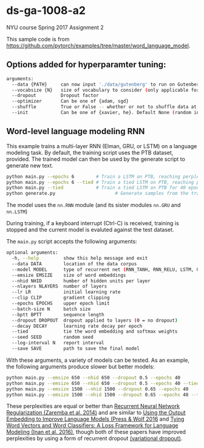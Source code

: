 # ds-ga-1008-a2

NYU course Spring 2017 Assignment 2

This sample code is from https://github.com/pytorch/examples/tree/master/word_language_model.


## Options added for hyperparamter tuning:
```bash
arguments:
  --data {PATH}     can now input './data/gutenberg' to run on Gutenberg dataset
  --vocabsize {N}   size of vocabulary to consider (only applicable for gutenberg data)
  --dropout         Dropout factor
  --optimizer       Can be one of {adam, sgd}
  --shuffle         True or False -- whether or not to shuffle data at the beginning of each epoch
  --init            Can be one of {xavier, he}. Default None (random initialization)

```

## Word-level language modeling RNN

This example trains a multi-layer RNN (Elman, GRU, or LSTM) on a language modeling task.
By default, the training script uses the PTB dataset, provided.
The trained model can then be used by the generate script to generate new text.

```bash
python main.py --epochs 6        # Train a LSTM on PTB, reaching perplexity of 117.61
python main.py --epochs 6 --tied # Train a tied LSTM on PTB, reaching perplexity of 110.44
python main.py --tied            # Train a tied LSTM on PTB for 40 epochs, reaching perplexity of 87.17
python generate.py                      # Generate samples from the trained LSTM model.
```

The model uses the `nn.RNN` module (and its sister modules `nn.GRU` and `nn.LSTM`)

During training, if a keyboard interrupt (Ctrl-C) is received,
training is stopped and the current model is evaluted against the test dataset.

The `main.py` script accepts the following arguments:

```bash
optional arguments:
  -h, --help         show this help message and exit
  --data DATA        location of the data corpus
  --model MODEL      type of recurrent net (RNN_TANH, RNN_RELU, LSTM, GRU)
  --emsize EMSIZE    size of word embeddings
  --nhid NHID        humber of hidden units per layer
  --nlayers NLAYERS  number of layers
  --lr LR            initial learning rate
  --clip CLIP        gradient clipping
  --epochs EPOCHS    upper epoch limit
  --batch-size N     batch size
  --bptt BPTT        sequence length
  --dropout DROPOUT  dropout applied to layers (0 = no dropout)
  --decay DECAY      learning rate decay per epoch
  --tied             tie the word embedding and softmax weights
  --seed SEED        random seed
  --log-interval N   report interval
  --save SAVE        path to save the final model
```

With these arguments, a variety of models can be tested.
As an example, the following arguments produce slower but better models:

```bash
python main.py --emsize 650 --nhid 650 --dropout 0.5 --epochs 40           # Test perplexity of 80.97
python main.py --emsize 650 --nhid 650 --dropout 0.5 --epochs 40 --tied    # Test perplexity of 75.96
python main.py --emsize 1500 --nhid 1500 --dropout 0.65 --epochs 40        # Test perplexity of 77.42
python main.py --emsize 1500 --nhid 1500 --dropout 0.65 --epochs 40 --tied # Test perplexity of 72.30
```

These perplexities are equal or better than
[Recurrent Neural Network Regularization (Zaremba et al. 2014)](https://arxiv.org/pdf/1409.2329.pdf)
and are similar to [Using the Output Embedding to Improve Language Models (Press & Wolf 2016](https://arxiv.org/abs/1608.05859) and [Tying Word Vectors and Word Classifiers: A Loss Framework for Language Modeling (Inan et al. 2016)](https://arxiv.org/pdf/1611.01462.pdf), though both of these papers have improved perplexities by using a form of recurrent dropout [(variational dropout)](http://papers.nips.cc/paper/6241-a-theoretically-grounded-application-of-dropout-in-recurrent-neural-networks).
